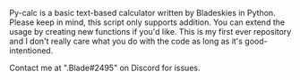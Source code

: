 Py-calc is a basic text-based calculator written by Bladeskies in Python. Please keep in mind, this script only supports addition. You can extend the usage by creating new functions if you'd like. This is my first ever repository and I don't really care what you do with the code as long as it's good-intentioned.

Contact me at ".Blade#2495" on Discord for issues.
